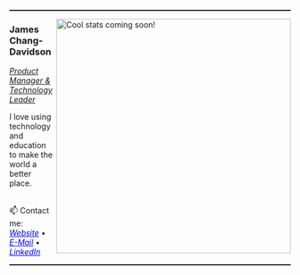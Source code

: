 <hr style="height:2px" color="grey">

<img align='right' alt="Cool stats coming soon!" width="420">
<h3>James Chang-Davidson</h3>
<p><em><u>Product Manager & Technology Leader</u></em></p>
I love using technology and education to make the world a better place. <br/>

<br/> 📫 Contact me:
<a href="http://ChangDavidson.com" style="color:blue"><i>Website</i></a>
•
<a href="mailto:James@ChangDavidson.com" style="color:blue"><i>E-Mail</i></a>
•
<a href="https://www.linkedin.com/in/JCD" style="color:blue"><i>LinkedIn</i></a><br/>

<hr style="height:2px" color="grey">
